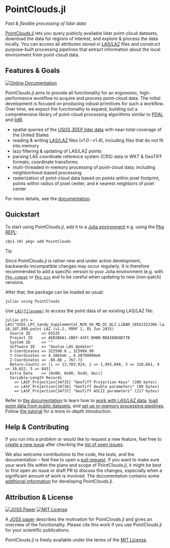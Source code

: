 # PointClouds.jl

*Fast & flexible processing of lidar data*

[PointClouds.jl](https://github.com/efpl-columbia/PointClouds.jl) lets you
query publicly available lidar point-cloud datasets, download the data for
regions of interest, and explore & process the data locally. You can access all
attributes stored in [LAS/LAZ](https://en.wikipedia.org/wiki/LAS_file_format)
files and construct purpose-built processing pipelines that extract information
about the local environment from point-cloud data.

## Features & Goals

[![Online Documentation](https://img.shields.io/badge/🕮-Online_Documentation-2C6BAC)](https://docs.mfsch.dev/PointClouds.jl/)

PointClouds.jl aims to provide all functionality for an ergonomic,
high-performance workflow to acquire and process point-cloud data. The initial
development is focused on producing robust primitives for such a workflow.
Over time, we expect the functionality to expand, building out a comprehensive
library of point-cloud processing algorithms similar to
[PDAL](https://pdal.io/) and [lidR](https://r-lidar.github.io/lidRbook/).

- spatial queries of the [USGS 3DEP lidar
  data](https://www.usgs.gov/3d-elevation-program) with near-total coverage of
  the United States
- reading & writing [LAS/LAZ](https://en.wikipedia.org/wiki/LAS_file_format)
  files (v1.0 – v1.4), including files that do not fit into memory
- lazy filtering & updating of LAS/LAZ points
- parsing LAS coordinate reference system (CRS) data in WKT & GeoTIFF formats;
  coordinate transforms
- multi-threaded in-memory processing of point-cloud data, including
  neighborhood-based processing
- rasterization of point-cloud data based on points within pixel footprint,
  points within radius of pixel center, and *k* nearest neighbors of pixel
  center

For more details, see the [documentation](https://docs.mfsch.dev/PointClouds.jl).

## Quickstart

To start using PointClouds.jl, add it to a [Julia environment](https://pkgdocs.julialang.org/v1/getting-started/#Getting-Started-with-Environments) e.g. using the [Pkg REPL](https://pkgdocs.julialang.org/v1/getting-started/#Basic-Usage):

```julia-repl
(@v1.10) pkg> add PointClouds
```

> [!TIP]
> Since PointClouds.jl is rather new and under active development,
> backwards-incompatible changes may occur regularly. It is therefore
> recommended to add a specific version to your Julia environment (e.g. with
> [`Pkg.compat`](https://pkgdocs.julialang.org/v1/api/#Pkg.compat) or
> [`Pkg.pin`](https://pkgdocs.julialang.org/v1/api/#Pkg.pin) and to be careful
> when updating to new (non-patch) versions.

After that, the package can be loaded as usual:

```julia-repl
julia> using PointClouds
```

Use [`LAS(filename)`](https://docs.mfsch.dev/PointClouds.jl/input-output#Reading-and-writing-LAS/LAZ-files) to access the point data of an existing LAS/LAZ file:

```julia-repl
julia> pts = LAS("USGS_LPC_Sandy_Supplemental_NCR_VA_MD_DC_QL2_LiDAR_18SUJ322306.laz")
16,107,898-point LAZ (v1.2, PDRF 1, 01 Jun 2015)
  Source ID     => 65535
  Project ID    => AEB2BAA1-2BEF-41FC-B9BB-BDA288E8D77B
  System ID     => ""
  Software ID   => "GeoCue LAS Updater"
  X-Coordinates => 322500.0 … 323999.99
  Y-Coordinates => 4.3065e6 … 4.30799999e6
  Z-Coordinates => -88.88 … 767.73
  Return-Counts => [1 => 13,783,924, 2 => 1,993,048, 3 => 310,661, 4 => 19,622, 5 => 643]
  Extra Data    => [0x00, 0x00, 0xdd, 0xcc]
  Variable-Length Records
    => LASF_Projection[34735] "GeoTiff Projection Keys" (200 bytes)
    => LASF_Projection[34736] "GeoTiff double parameters" (80 bytes)
    => LASF_Projection[34737] "GeoTiff ASCII parameters" (217 bytes)
```

Refer to [the documentation](https://docs.mfsch.dev/PointClouds.jl) to learn how to [work with LAS/LAZ data](https://docs.mfsch.dev/PointClouds.jl/input-output/), [load point data from public datasets](https://docs.mfsch.dev/PointClouds.jl/data-sources/), and [set up in-memory processing pipelines](https://docs.mfsch.dev/PointClouds.jl/point-processing/). Follow [the tutorial](https://docs.mfsch.dev/PointClouds.jl/tutorial/) for a more in-depth introduction.

## Help & Contributing

If you run into a problem or would like to request a new feature, feel free to [create a new issue](https://github.com/efpl-columbia/PointClouds.jl/issues/new) after checking the [list of open issues](https://github.com/efpl-columbia/PointClouds.jl/issues).

We also welcome contributions to the code, the tests, and the documentation – feel free to open a [pull request](https://github.com/efpl-columbia/PointClouds.jl/pulls).
If you want to make sure your work fits within the plans and scope of PointClouds.jl, it might be best to first open an issue or draft PR to discuss the changes, especially when a significant amount of work is involved.
The documentation contains some [additional information](https://docs.mfsch.dev/PointClouds.jl/development/) for developing PointClouds.jl.

## Attribution & License

[![JOSS Paper](https://joss.theoj.org/papers/7885dd3306a23583dcf3963374c0c1cb/status.svg)](https://joss.theoj.org/papers/7885dd3306a23583dcf3963374c0c1cb)
[![MIT License](https://img.shields.io/badge/License-MIT-D2D2C0)](./LICENSE.md)

A [JOSS paper](https://joss.theoj.org/papers/7885dd3306a23583dcf3963374c0c1cb) describes the motivation for PointClouds.jl and gives an overview of the functionality.
Please cite this work if you use PointClouds.jl for your scientific publications.

PointClouds.jl is freely available under the terms of the [MIT License](./LICENSE.md).
